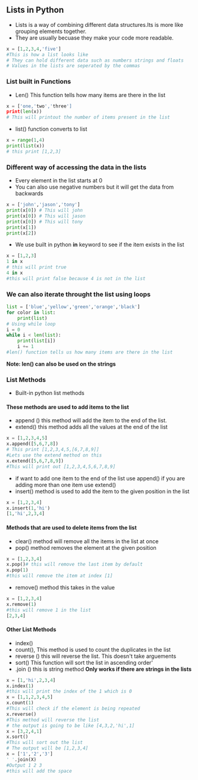 ## Lists in Python 
* Lists is a way of combining different data structures.Its is more like grouping elements together.
* They are usually becuase they make your code more readable.
```Python
x = [1,2,3,4,'five']
#This is how a list looks like
# They can hold different data such as numbers strings and floats
# Values in the lists are seperated by the commas
```

### List built in Functions
* Len() This function tells how many items are there in the list
```Python
x = ['one,'two','three']
print(len(x))
# This will printout the number of items present in the list
```
* list() function converts to list
```Python
x = range(1,4)
print(list(x))
# this print [1,2,3]
```

### Different way of accessing the data in the lists
* Every element in the list starts at 0
* You can also use negative numbers but it will get the data from backwards
```Python
x = ['john','jason','tony']
print(x[0]) # This will john
print(x[0]) # This will jason
print(x[0]) # This will tony
print(x[1])
print(x[2])
```

* We use built in python **in** keyword to see if the item exists in the list
```Python
x = [1,2,3]
1 in x
# this will print true
4 in x
#this will print false because 4 is not in the list
```

### We can also iterate throught the list using loops
```Python
list = ['blue','yellow','green','orange','black']
for color in list:
    print(list)
# Using while loop
i = 0
while i < len(list):
    print(list[i])
    i += 1 
#len() function tells us how many items are there in the list        
```
**Note: len() can also be used on the strings**
### List Methods
* Built-in python list methods 

#### These methods are used to add items to the list
* append () this method will add the item to the end of the list.
* extend() this method adds all the values at the end of the list
```Python
x = [1,2,3,4,5]
x.append([5,6,7,8])
# This print [1,2,3,4,5,[6,7,8,9]]
#Lets use the extend method on this
x.extend([5,6,7,8,9])
#This will print out [1,2,3,4,5,6,7,8,9]
```
* if want to add one item to the end of the list use append() if you are adding more than one item use extend()
* insert() method is used to add the item to the given position in the list
```Python
x = [1,2,3,4]
x.insert(1,'hi')
[1,'hi',2,3,4]
```

#### Methods that are used to delete items from the list
* clear() method will remove all the items in the list at once
* pop() method removes the element at the given position
```Python
x = [1,2,3,4]
x.pop()# this will remove the last item by default
x.pop(1)
#this will remove the item at index [1]
```
* remove() method this takes in the value
```Python
x = [1,2,3,4]
x.remove(1)
#this will remove 1 in the list
[2,3,4]
```

#### Other List Methods
* index()
* count(), This method is used to count the duplicates in the list
* reverse () this will reverse the list. This doesn't take arguements
* sort() This function will sort the list in ascending order'
* .join () this is string method **Only works if there are strings in the lists**
```Python
x = [1,'hi',2,3,4]
x.index(1)
#this will print the index of the 1 which is 0
x = [1,1,2,3,4,5]
x.count(1)
#This will check if the element is being repeated 
x.reverse()
#This method will reverse the list
# the output is going to be like [4,3,2,'hi',1]
x = [3,2,4,1]
x.sort()
#This will sort out the list
# The output will be [1,2,3,4]
x = ['1','2','3']
' '.join(X)
#Output 1 2 3
#this will add the space
```
      